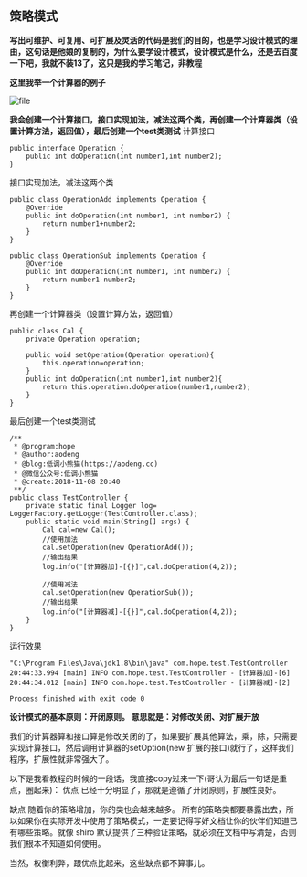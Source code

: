 ## 策略模式
**写出可维护、可复用、可扩展及灵活的代码是我们的目的，也是学习设计模式的理由，这句话是他娘的复制的，为什么要学设计模式，设计模式是什么，还是去百度一下吧，我就不装13了，这只是我的学习笔记，非教程**

**这里我举一个计算器的例子**

![file](/upload/2018/10/image-154168152056020181108205201362.png)

**我会创建一个计算接口，接口实现加法，减法这两个类，再创建一个计算器类（设置计算方法，返回值），最后创建一个test类测试**
计算接口
````
public interface Operation {
    public int doOperation(int number1,int number2);
}
````
接口实现加法，减法这两个类
````
public class OperationAdd implements Operation {
    @Override
    public int doOperation(int number1, int number2) {
        return number1+number2;
    }
}

public class OperationSub implements Operation {
    @Override
    public int doOperation(int number1, int number2) {
        return number1-number2;
    }
}
````
再创建一个计算器类（设置计算方法，返回值）
````
public class Cal {
    private Operation operation;

    public void setOperation(Operation operation){
        this.operation=operation;
    }
    public int doOperation(int number1,int number2){
        return this.operation.doOperation(number1,number2);
    }
}
````
最后创建一个test类测试
````
/**
 * @program:hope
 * @author:aodeng
 * @blog:低调小熊猫(https://aodeng.cc)
 * @微信公众号:低调小熊猫
 * @create:2018-11-08 20:40
 **/
public class TestController {
    private static final Logger log= LoggerFactory.getLogger(TestController.class);
    public static void main(String[] args) {
        Cal cal=new Cal();
        //使用加法
        cal.setOperation(new OperationAdd());
        //输出结果
        log.info("[计算器加]-[{}]",cal.doOperation(4,2));

        //使用减法
        cal.setOperation(new OperationSub());
        //输出结果
        log.info("[计算器减]-[{}]",cal.doOperation(4,2));
    }
}
````
运行效果
````
"C:\Program Files\Java\jdk1.8\bin\java" com.hope.test.TestController
20:44:33.994 [main] INFO com.hope.test.TestController - [计算器加]-[6]
20:44:34.012 [main] INFO com.hope.test.TestController - [计算器减]-[2]

Process finished with exit code 0
````

**设计模式的基本原则：开闭原则。
意思就是：对修改关闭、对扩展开放**

我们的计算器算和接口算是修改关闭的了，如果要扩展其他算法，乘，除，只需要实现计算接口，然后调用计算器的setOption(new 扩展的接口)就行了，这样我们程序，扩展性就非常强大了。

以下是我看教程的时候的一段话，我直接copy过来一下(哥认为最后一句话是重点，圈起来)：
优点
已经十分明显了，那就是遵循了开闭原则，扩展性良好。

缺点
随着你的策略增加，你的类也会越来越多。
所有的策略类都要暴露出去，所以如果你在实际开发中使用了策略模式，一定要记得写好文档让你的伙伴们知道已有哪些策略。就像 shiro 默认提供了三种验证策略，就必须在文档中写清楚，否则我们根本不知道如何使用。

当然，权衡利弊，跟优点比起来，这些缺点都不算事儿。




